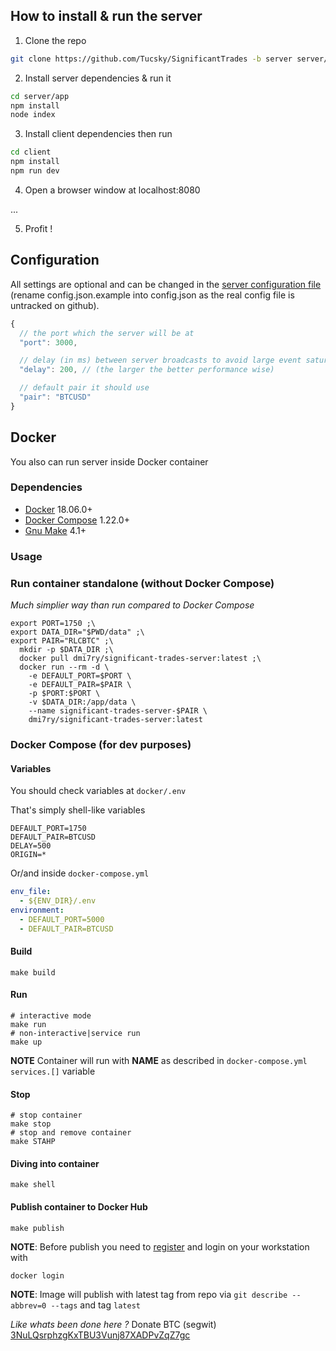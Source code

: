 

## How to install & run the server
1. Clone the repo

```bash
git clone https://github.com/Tucsky/SignificantTrades -b server server/
```

2. Install server dependencies & run it

```bash
cd server/app
npm install
node index
```

3. Install client dependencies then run

```bash
cd client
npm install
npm run dev
```

4. Open a browser window at localhost:8080

...

5. Profit !

## Configuration

All settings are optional and can be changed in the [server configuration file](server/config.json.example) (rename config.json.example into config.json as the real config file is untracked on github).

```js
{
  // the port which the server will be at
  "port": 3000,

  // delay (in ms) between server broadcasts to avoid large event saturation
  "delay": 200, // (the larger the better performance wise)

  // default pair it should use
  "pair": "BTCUSD"
}
```

## Docker

You also can run server inside Docker container

### Dependencies
- [Docker](https://docs.docker.com/install/) 18.06.0+
- [Docker Compose](https://docs.docker.com/compose/install/) 1.22.0+
- [Gnu Make](https://www.gnu.org/software/make/) 4.1+

### Usage

### Run container standalone (without Docker Compose)
*Much simplier way than run compared to Docker Compose*
```shell
export PORT=1750 ;\
export DATA_DIR="$PWD/data" ;\
export PAIR="RLCBTC" ;\
  mkdir -p $DATA_DIR ;\
  docker pull dmi7ry/significant-trades-server:latest ;\
  docker run --rm -d \
    -e DEFAULT_PORT=$PORT \
    -e DEFAULT_PAIR=$PAIR \
    -p $PORT:$PORT \
    -v $DATA_DIR:/app/data \
    --name significant-trades-server-$PAIR \
    dmi7ry/significant-trades-server:latest
```

### Docker Compose (for dev purposes)

#### Variables
You should check variables at `docker/.env`

That's simply shell-like variables
```shell
DEFAULT_PORT=1750
DEFAULT_PAIR=BTCUSD
DELAY=500
ORIGIN=*
```
Or/and inside `docker-compose.yml`
```yaml
env_file:
  - ${ENV_DIR}/.env
environment:
  - DEFAULT_PORT=5000
  - DEFAULT_PAIR=BTCUSD
```

#### Build
```shell
make build
```

#### Run
```shell
# interactive mode
make run
# non-interactive|service run
make up
```
**NOTE** Container will run with **NAME** as described in `docker-compose.yml` `services.[]` variable

#### Stop
```shell
# stop container
make stop
# stop and remove container
make STAHP
```

#### Diving into container
```shell
make shell
```

#### Publish container to Docker Hub
```shell
make publish
```
**NOTE**: Before publish you need to [register](https://hub.docker.com) and login on your workstation with
```shell
docker login
```
**NOTE**: Image will publish with latest tag from repo via `git describe --abbrev=0 --tags` and tag `latest`

*Like whats been done here ?* Donate BTC (segwit)<br>
[3NuLQsrphzgKxTBU3Vunj87XADPvZqZ7gc](bitcoin:3NuLQsrphzgKxTBU3Vunj87XADPvZqZ7gc)
